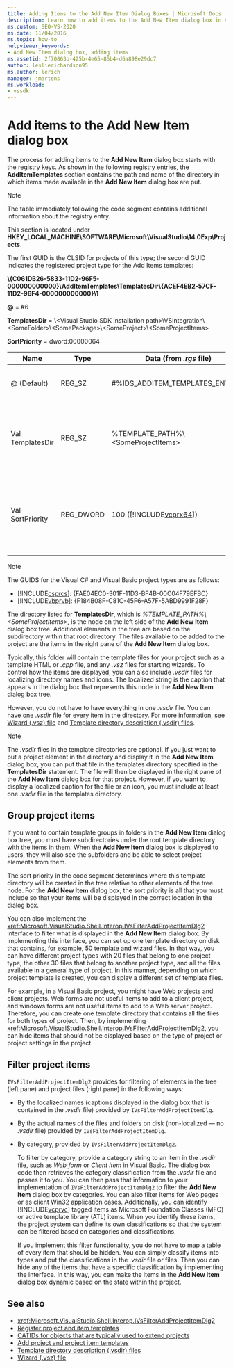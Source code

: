 ```yaml
---
title: Adding Items to the Add New Item Dialog Boxes | Microsoft Docs
description: Learn how to add items to the Add New Item dialog box in Visual Studio, so that you can display templates and project elements for use in your projects.
ms.custom: SEO-VS-2020
ms.date: 11/04/2016
ms.topic: how-to
helpviewer_keywords:
- Add New Item dialog box, adding items
ms.assetid: 2f70863b-425b-4e65-86b4-d6a898e29dc7
author: leslierichardson95
ms.author: lerich
manager: jmartens
ms.workload:
- vssdk
---
```

# Add items to the Add New Item dialog box
The process for adding items to the **Add New Item** dialog box starts with the registry keys. As shown in the following registry entries, the **AddItemTemplates** section contains the path and name of the directory in which items made available in the **Add New Item** dialog box are put.

> [!NOTE]
> The table immediately following the code segment contains additional information about the registry entry.

 This section is located under **HKEY_LOCAL_MACHINE\SOFTWARE\Microsoft\VisualStudio\14.0Exp\Projects**.

 The first GUID is the CLSID for projects of this type; the second GUID indicates the registered project type for the Add Items templates:

 **\\{C061DB26-5833-11D2-96F5-000000000000}\\AddItemTemplates\\TemplatesDir\\{ACEF4EB2-57CF-11D2-96F4-000000000000}\\1**

 **@** = #6

 **TemplatesDir** = \\&lt;Visual Studio SDK installation path&gt;\\VSIntegration\\&lt;SomeFolder&gt;\\&lt;SomePackage&gt;\\&lt;SomeProject&gt;\\&lt;SomeProjectItems&gt;

 **SortPriority** = dword:00000064

| Name | Type | Data (from *.rgs* file) | Description |
|------------------|-----------| - | - |
| @ (Default) | REG_SZ | #%IDS_ADDITEM_TEMPLATES_ENTRY% | Resource ID for **Add Item** templates. |
| Val TemplatesDir | REG_SZ | %TEMPLATE_PATH%\\&lt;SomeProjectItems&gt; | Path of the project items displayed in the dialog for the **Add New Item** wizard. |
| Val SortPriority | REG_DWORD | 100 ([!INCLUDE[vcprx64](../../extensibility/internals/includes/vcprx64_md.md)]) | Determines the sort order in the tree node of files displayed in the **Add New Item** dialog box. |

> [!NOTE]
> The GUIDS for the Visual C# and Visual Basic project types are as follows:
> - [!INCLUDE[csprcs](../../data-tools/includes/csprcs_md.md)]: {FAE04EC0-301F-11D3-BF4B-00C04F79EFBC}
> - [!INCLUDE[vbprvb](../../code-quality/includes/vbprvb_md.md)]: {F184B08F-C81C-45F6-A57F-5ABD9991F28F}

 The directory listed for **TemplatesDir**, which is *%TEMPLATE_PATH%\\&lt;SomeProjectItems&gt;*, is the node on the left side of the **Add New Item** dialog box tree. Additional elements in the tree are based on the subdirectory within that root directory. The files available to be added to the project are the items in the right pane of the **Add New Item** dialog box.

 Typically, this folder will contain the template files for your project such as a template HTML or *.cpp* file, and any *.vsz* files for starting wizards. To control how the items are displayed, you can also include *.vsdir* files for localizing directory names and icons. The localized string is the caption that appears in the dialog box that represents this node in the **Add New Item** dialog box tree.

 However, you do not have to have everything in one *.vsdir* file. You can have one *.vsdir* file for every item in the directory. For more information, see [Wizard (.vsz) file](../../extensibility/internals/wizard-dot-vsz-file.md) and [Template directory description (.vsdir) files](../../extensibility/internals/template-directory-description-dot-vsdir-files.md).

> [!NOTE]
> The *.vsdir* files in the template directories are optional. If you just want to put a project element in the directory and display it in the **Add New Item** dialog box, you can put that file in the templates directory specified in the **TemplatesDir** statement. The file will then be displayed in the right pane of the **Add New Item** dialog box for that project. However, if you want to display a localized caption for the file or an icon, you must include at least one *.vsdir* file in the templates directory.

## Group project items
 If you want to contain template groups in folders in the **Add New Item** dialog box tree, you must have subdirectories under the root template directory with the items in them. When the **Add New Item** dialog box is displayed to users, they will also see the subfolders and be able to select project elements from them.

 The sort priority in the code segment determines where this template directory will be created in the tree relative to other elements of the tree node. For the **Add New Item** dialog box, the sort priority is all that you must include so that your items will be displayed in the correct location in the dialog box.

 You can also implement the <xref:Microsoft.VisualStudio.Shell.Interop.IVsFilterAddProjectItemDlg2> interface to filter what is displayed in the **Add New Item** dialog box. By implementing this interface, you can set up one template directory on disk that contains, for example, 50 template and wizard files. In that way, you can have different project types with 20 files that belong to one project type, the other 30 files that belong to another project type, and all the files available in a general type of project. In this manner, depending on which project template is created, you can display a different set of template files.

 For example, in a Visual Basic project, you might have Web projects and client projects. Web forms are not useful items to add to a client project, and windows forms are not useful items to add to a Web server project. Therefore, you can create one template directory that contains all the files for both types of project. Then, by implementing <xref:Microsoft.VisualStudio.Shell.Interop.IVsFilterAddProjectItemDlg2>, you can hide items that should not be displayed based on the type of project or project settings in the project.

## Filter project items
 `IVsFilterAddProjectItemDlg2` provides for filtering of elements in the tree (left pane) and project files (right pane) in the following ways:

- By the localized names (captions displayed in the dialog box that is contained in the *.vsdir* file) provided by `IVsFilterAddProjectItemDlg`.

- By the actual names of the files and folders on disk (non-localized — no *.vsdir* file) provided by `IVsFilterAddProjectItemDlg`.

- By category, provided by `IVsFilterAddProjectItemDlg2`.

  To filter by category, provide a category string to an item in the *.vsdir* file, such as *Web form* or *Client item* in Visual Basic. The dialog box code then retrieves the category classification from the *.vsdir* file and passes it to you. You can then pass that information to your implementation of `IVsFilterAddProjectItemDlg2` to filter the **Add New Item** dialog box by categories. You can also filter items for Web pages or as client Win32 application cases. Additionally, you can identify [!INCLUDE[vcprvc](../../code-quality/includes/vcprvc_md.md)] tagged items as Microsoft Foundation Classes (MFC) or active template library (ATL) items. When you identify these items, the project system can define its own classifications so that the system can be filtered based on categories and classifications.

  If you implement this filter functionality, you do not have to map a table of every item that should be hidden. You can simply classify items into types and put the classifications in the *.vsdir* file or files. Then you can hide any of the items that have a specific classification by implementing the interface. In this way, you can make the items in the **Add New Item** dialog box dynamic based on the state within the project.

## See also
- <xref:Microsoft.VisualStudio.Shell.Interop.IVsFilterAddProjectItemDlg2>
- [Register project and item templates](../../extensibility/internals/registering-project-and-item-templates.md)
- [CATIDs for objects that are typically used to extend projects](../../extensibility/internals/catids-for-objects-that-are-typically-used-to-extend-projects.md)
- [Add project and project item templates](../../extensibility/internals/adding-project-and-project-item-templates.md)
- [Template directory description (.vsdir) files](../../extensibility/internals/template-directory-description-dot-vsdir-files.md)
- [Wizard (.vsz) file](../../extensibility/internals/wizard-dot-vsz-file.md)
